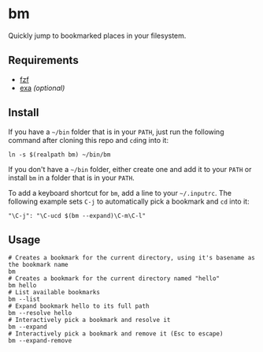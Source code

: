 # bm

Quickly jump to bookmarked places in your filesystem.

## Requirements

- [fzf](https://github.com/junegunn/fzf.vim)
- [exa](https://github.com/ogham/exa) _(optional)_

## Install

If you have a `~/bin` folder that is in your `PATH`, just run the following
command after cloning this repo and `cd`ing into it:

```shell
ln -s $(realpath bm) ~/bin/bm
```

If you don't have a `~/bin` folder, either create one and add it to your `PATH` or
install `bm` in a folder that is in your `PATH`.

To add a keyboard shortcut for `bm`, add a line to your `~/.inputrc`. The
following example sets `C-j` to automatically pick a bookmark and `cd` into it:

```shell
"\C-j": "\C-ucd $(bm --expand)\C-m\C-l"
```

## Usage

```shell
# Creates a bookmark for the current directory, using it's basename as the bookmark name
bm
# Creates a bookmark for the current directory named "hello"
bm hello
# List available bookmarks
bm --list
# Expand bookmark hello to its full path
bm --resolve hello
# Interactively pick a bookmark and resolve it
bm --expand
# Interactively pick a bookmark and remove it (Esc to escape)
bm --expand-remove
```
